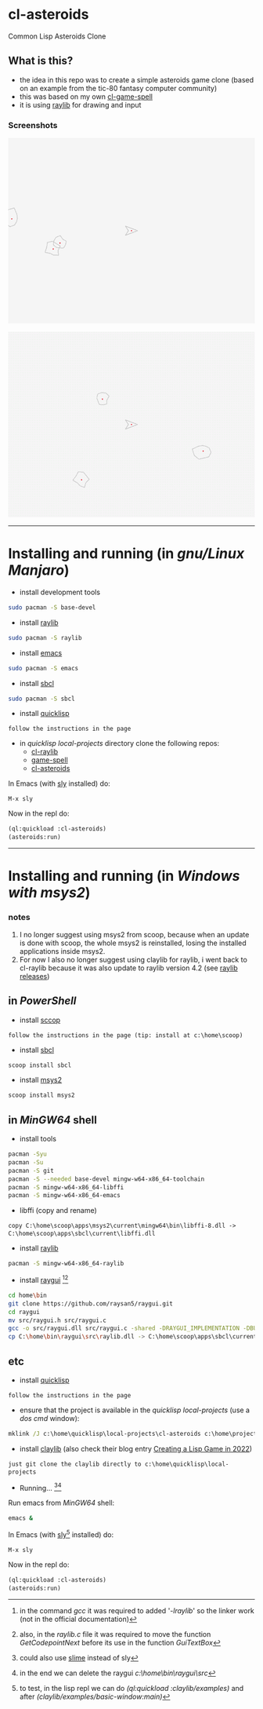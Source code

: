 # cl-asteroids
Common Lisp Asteroids Clone

## What is this?
* the idea in this repo was to create a simple asteroids game clone (based on an example from the tic-80 fantasy computer community)
* this was based on my own [cl-game-spell](https://github.com/drigoor/cl-game-spell)
* it is using [raylib](https://www.raylib.com) for drawing and input

### Screenshots

![screenshot000.png](screenshot000.png)

![screenrec000.gif](screenrec000.gif)


---


# Installing and running (in *gnu/Linux Manjaro*)

* install development tools

```bash
sudo pacman -S base-devel
```

* install [raylib](https://www.raylib.com/)

```bash
sudo pacman -S raylib
```

* install [emacs](https://www.gnu.org/software/emacs/)

```bash
sudo pacman -S emacs
```

* install [sbcl](http://www.sbcl.org)

```bash
sudo pacman -S sbcl
```

* install [quicklisp](https://www.quicklisp.org/beta/)

```text
follow the instructions in the page
```

* in *quicklisp local-projects* directory clone the following repos:
  * [cl-raylib](https://github.com/longlene/cl-raylib)
  * [game-spell](https://github.com/drigoor/cl-game-spell)
  * [cl-asteroids](https://github.com/drigoor/cl-asteroids)

In Emacs (with [sly](https://github.com/joaotavora/sly) installed) do:

```text
M-x sly
```

Now in the repl do:

```cl
(ql:quickload :cl-asteroids)
(asteroids:run)
```

---


# Installing and running (in *Windows with msys2*)

### notes
1. I no longer suggest using msys2 from scoop, because when an update is done with scoop, the whole msys2 is reinstalled, losing the installed applications inside msys2.
2. For now I also no longer suggest using claylib for raylib, i went back to cl-raylib because it was also update to raylib version 4.2 (see [raylib releases](https://github.com/raysan5/raylib/releases))

## in *PowerShell*

* install [sccop](https://scoop.sh)

```text
follow the instructions in the page (tip: install at c:\home\scoop)
```

* install [sbcl](http://www.sbcl.org)

```powershell
scoop install sbcl
```

* install [msys2](https://www.msys2.org)

```powershell
scoop install msys2
```

## in *MinGW64* shell

* install tools

```bash
pacman -Syu
pacman -Su
pacman -S git
pacman -S --needed base-devel mingw-w64-x86_64-toolchain
pacman -S mingw-w64-x86_64-libffi
pacman -S mingw-w64-x86_64-emacs
```

* libffi (copy and rename)

```text
copy C:\home\scoop\apps\msys2\current\mingw64\bin\libffi-8.dll -> C:\home\scoop\apps\sbcl\current\libffi.dll
```

* install [raylib](https://www.raylib.com)

```bash
pacman -S mingw-w64-x86_64-raylib
```

* install [raygui](https://github.com/raysan5/raygui) [^1][^2]

```bash
cd home\bin
git clone https://github.com/raysan5/raygui.git
cd raygui
mv src/raygui.h src/raygui.c
gcc -o src/raygui.dll src/raygui.c -shared -DRAYGUI_IMPLEMENTATION -DBUILD_LIBTYPE_SHARED -static-libgcc -lraylib -lopengl32 -lgdi32 -lwinmm -Wl,--out-implib,src/librayguidll.a [^1]
cp C:\home\bin\raygui\src\raylib.dll -> C:\home\scoop\apps\sbcl\current\libraygui.dll
```

[^1]: in the command *gcc* it was required to added '*-lraylib*' so the linker work (not in the official documentation)

[^2]: also, in the *raylib.c* file it was required to move the function *GetCodepointNext* before its use in the function *GuiTextBox*

## etc

* install [quicklisp](https://www.quicklisp.org/beta/)

```text
follow the instructions in the page
```

* ensure that the project is available in the *quicklisp local-projects* (use a *dos* *cmd* window):

```bat
mklink /J c:\home\quicklisp\local-projects\cl-asteroids c:\home\projects\lisp\cl-asteroids
```

* install [claylib](https://github.com/defun-games/claylib) (also check their blog entry [Creating a Lisp Game in 2022](https://defungames.com/2022/11/creating-a-lisp-game-in-2022/))

```text
just git clone the claylib directly to c:\home\quicklisp\local-projects
```

* Running... [^3][^4]

Run emacs from *MinGW64* shell:

```bash
emacs &
```

In Emacs (with [sly](https://github.com/joaotavora/sly)[^5] installed) do:

```text
M-x sly
```

Now in the repl do:

```cl
(ql:quickload :cl-asteroids)
(asteroids:run)
```

[^3]: could also use [slime](https://github.com/slime/slime) instead of sly

[^4]: in the end we can delete the raygui *c:\home\bin\raygui\src*

[^5]: to test, in the lisp repl we can do *(ql:quickload :claylib/examples)* and after *(claylib/examples/basic-window:main)*

